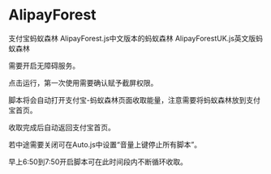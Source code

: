 # AlipayForest
支付宝蚂蚁森林
AlipayForest.js中文版本的蚂蚁森林
AlipayForestUK.js英文版蚂蚁森林


需要开启无障碍服务。

点击运行，第一次使用需要确认赋予截屏权限。

脚本将会自动打开支付宝-蚂蚁森林页面收取能量，注意需要将蚂蚁森林放到支付宝首页。

收取完成后自动返回支付宝首页。

若中途需要关闭可在Auto.js中设置“音量上键停止所有脚本”。

早上6:50到7:50开启脚本可在此时间段内不断循环收取。
